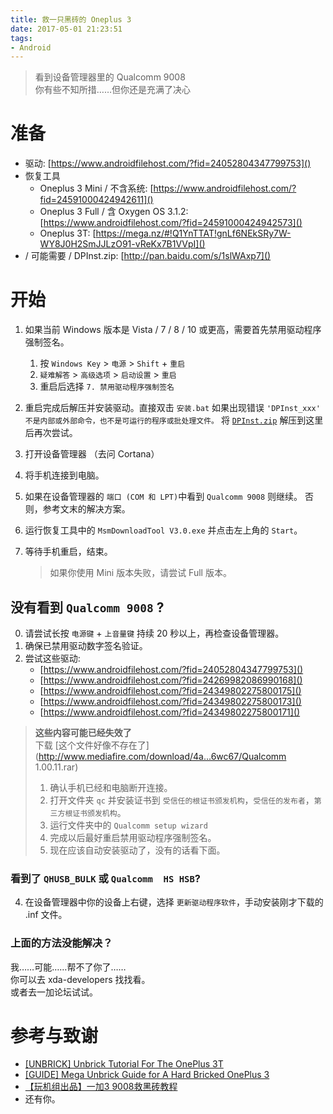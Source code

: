 ```yaml
---
title: 救一只黑砖的 Oneplus 3
date: 2017-05-01 21:23:51
tags: 
- Android
---
```


> 看到设备管理器里的 Qualcomm 9008 \
> 你有些不知所措……但你还是充满了决心

<!-- more -->

# 准备

- 驱动: [https://www.androidfilehost.com/?fid=24052804347799753]()
- 恢复工具
  - Oneplus 3 Mini / 不含系统: [https://www.androidfilehost.com/?fid=24591000424942611]()
  - Oneplus 3 Full / 含 Oxygen OS 3.1.2: [https://www.androidfilehost.com/?fid=24591000424942573]()
  - Oneplus 3T: [https://mega.nz/#!Q1YnTTAT!gnLf6NEkSRy7W-WY8J0H2SmJJLzO91-vReKx7B1VVpI]()
- / 可能需要 / DPInst.zip: [http://pan.baidu.com/s/1slWAxp7]()

# 开始

1. 如果当前 Windows 版本是 Vista / 7 / 8 / 10 或更高，需要首先禁用驱动程序强制签名。
      1. 按 `Windows Key` > `电源` > `Shift` + `重启`
      2. `疑难解答` > `高级选项` > `启动设置` > `重启`
      3. 重启后选择 `7. 禁用驱动程序强制签名`
2. 重启完成后解压并安装驱动。直接双击 `安装.bat` 如果出现错误 `'DPInst_xxx' 不是内部或外部命令，也不是可运行的程序或批处理文件。` 将 [`DPInst.zip`](http://pan.baidu.com/s/1slWAxp7) 解压到这里后再次尝试。
2. 打开设备管理器 （去问 Cortana）
3. 将手机连接到电脑。
4. 如果在设备管理器的 `端口 (COM 和 LPT)`中看到 `Qualcomm 9008` 则继续。
    否则，参考文末的解决方案。
5. 运行恢复工具中的 `MsmDownloadTool V3.0.exe` 并点击左上角的 `Start`。
6. 等待手机重启，结束。

    > 如果你使用 Mini 版本失败，请尝试 Full 版本。

## 没有看到 `Qualcomm 9008` ? 

0. 请尝试长按 `电源键` + `上音量键` 持续 20 秒以上，再检查设备管理器。
1. 确保已禁用驱动数字签名验证。
2. 尝试这些驱动:
   - [https://www.androidfilehost.com/?fid=24052804347799753]()
   - [https://www.androidfilehost.com/?fid=24269982086990168]()
   - [https://www.androidfilehost.com/?fid=24349802275800175]()
   - [https://www.androidfilehost.com/?fid=24349802275800173]()
   - [https://www.androidfilehost.com/?fid=24349802275800171]()

> **这些内容可能已经失效了**\
> 下载 [这个文件好像不存在了](http://www.mediafire.com/download/4a...6wc67/Qualcomm 1.00.11.rar)
> 
> 1. 确认手机已经和电脑断开连接。
> 2. 打开文件夹 `qc` 并安装证书到 `受信任的根证书颁发机构`，`受信任的发布者`，`第三方根证书颁发机构`。
> 3. 运行文件夹中的 `Qualcomm setup wizard `
> 4. 完成以后最好重启禁用驱动程序强制签名。
> 5. 现在应该自动安装驱动了，没有的话看下面。
>

### 看到了 `QHUSB_BULK` 或 `Qualcomm  HS HSB`?
4. 在设备管理器中你的设备上右键，选择 `更新驱动程序软件`，手动安装刚才下载的 .inf 文件。

### 上面的方法没能解决？
我……可能……帮不了你了……\
你可以去 xda-developers 找找看。\
或者去一加论坛试试。

# 参考与致谢
- [[UNBRICK] Unbrick Tutorial For The OnePlus 3T](https://forum.xda-developers.com/oneplus-3t/how-to/unbrick-unbrick-tutorial-oneplus-3t-t3515306)
- [[GUIDE] Mega Unbrick Guide for A Hard Bricked OnePlus 3](https://forum.xda-developers.com/oneplus-3/how-to/guide-mega-unbrick-guide-hard-bricked-t3405700)
- [【玩机组出品】一加3 9008救黑砖教程](http://www.oneplusbbs.com/thread-3272835-1-1.html)
- 还有你。
